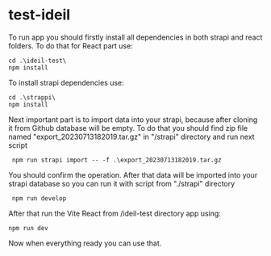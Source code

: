 # test-ideil
To run app you should firstly install all dependencies in both strapi and react folders.
To do that for React part use:
```
cd .\ideil-test\
npm install
```
To install strapi dependencies use: 
```
cd .\strappi\
npm install
```
Next important part is to import data into your strapi, because after cloning it from Github database will be empty. 
To do that you should find zip file named "export_20230713182019.tar.gz" in "/strapi" directory and run next script
```
 npm run strapi import -- -f .\export_20230713182019.tar.gz  
```
You should confirm the operation. 
After that data will be imported into your strapi database so you can run it with script from "./strapi" directory
```
 npm run develop 
```
After that run the Vite React from /ideil-test directory app using:
```
npm run dev 
```
Now when everything ready you can use that.
